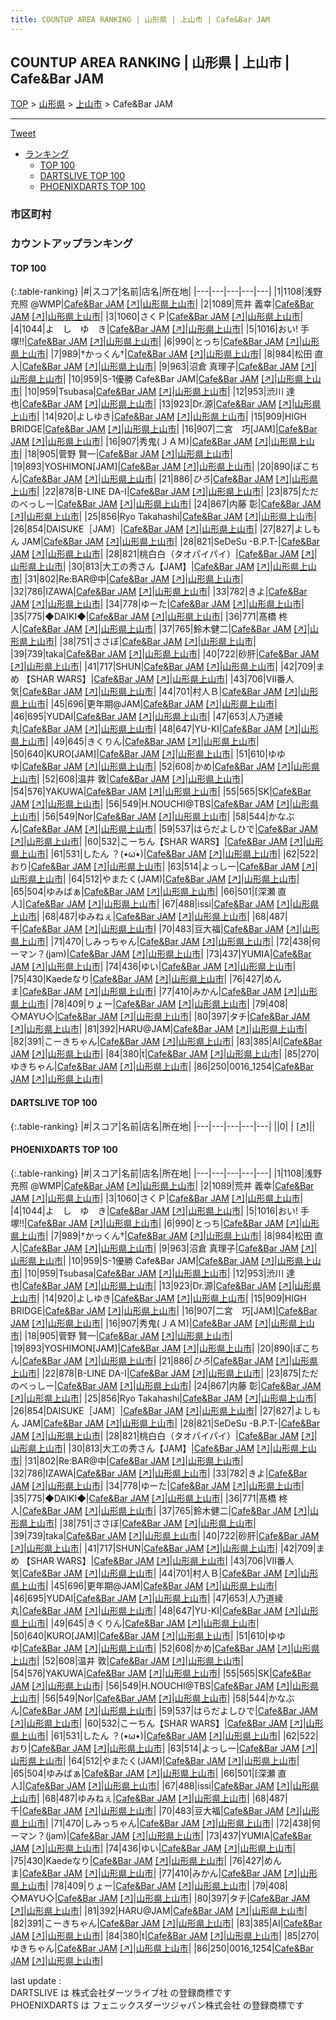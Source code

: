 ```yaml
---
title: COUNTUP AREA RANKING | 山形県 | 上山市 | Cafe&Bar JAM
---
```

## COUNTUP AREA RANKING | 山形県 | 上山市 | Cafe&Bar JAM

[TOP](/darts/rank/) > [山形県](/darts/rank/山形県/) > [上山市](/darts/rank/山形県/上山市/) > Cafe&Bar JAM

___

<a href="https://twitter.com/share?ref_src=twsrc%5Etfw" data-text="COUNTUP AREA RANKING | 山形県上山市Cafe&Bar JAM" class="twitter-share-button" data-hashtags="DARTSLIVE,PHOENIXDARTS,darts,ダーツ" data-show-count="false">Tweet</a>

* [ランキング](#カウントアップランキング)
    * [TOP 100](#top-100)
    * [DARTSLIVE TOP 100](#dartslive-top-100)
    * [PHOENIXDARTS TOP 100](#phoenixdarts-top-100)

### 市区町村

<ul>

</ul>

### カウントアップランキング

#### TOP 100



{:.table-ranking}
|#|スコア|名前|店名|所在地|
|---|---|---|---|---|
|1|1108|<span class="rank-name-pd">浅野 充照 @WMP</span>|<a href="/darts/rank/shops/47486.html">Cafe&Bar JAM</a> <a href="https://vs.phoenixdarts.com/jp/shop/shopDetailInfo/s_47486?s_seq=47486">[↗]</a>|<a href="/darts/rank/山形県/上山市">山形県上山市</a>|
|2|1089|<span class="rank-name-pd"><span class="pro-icon-pd"></span>荒井 義幸</span>|<a href="/darts/rank/shops/47486.html">Cafe&Bar JAM</a> <a href="https://vs.phoenixdarts.com/jp/shop/shopDetailInfo/s_47486?s_seq=47486">[↗]</a>|<a href="/darts/rank/山形県/上山市">山形県上山市</a>|
|3|1060|<span class="rank-name-pd">さくＰ</span>|<a href="/darts/rank/shops/47486.html">Cafe&Bar JAM</a> <a href="https://vs.phoenixdarts.com/jp/shop/shopDetailInfo/s_47486?s_seq=47486">[↗]</a>|<a href="/darts/rank/山形県/上山市">山形県上山市</a>|
|4|1044|<span class="rank-name-pd">よ　し　ゆ　き</span>|<a href="/darts/rank/shops/47486.html">Cafe&Bar JAM</a> <a href="https://vs.phoenixdarts.com/jp/shop/shopDetailInfo/s_47486?s_seq=47486">[↗]</a>|<a href="/darts/rank/山形県/上山市">山形県上山市</a>|
|5|1016|<span class="rank-name-pd">おい!   手塚!!</span>|<a href="/darts/rank/shops/47486.html">Cafe&Bar JAM</a> <a href="https://vs.phoenixdarts.com/jp/shop/shopDetailInfo/s_47486?s_seq=47486">[↗]</a>|<a href="/darts/rank/山形県/上山市">山形県上山市</a>|
|6|990|<span class="rank-name-pd">とっち</span>|<a href="/darts/rank/shops/47486.html">Cafe&Bar JAM</a> <a href="https://vs.phoenixdarts.com/jp/shop/shopDetailInfo/s_47486?s_seq=47486">[↗]</a>|<a href="/darts/rank/山形県/上山市">山形県上山市</a>|
|7|989|<span class="rank-name-pd">†かっくん†</span>|<a href="/darts/rank/shops/47486.html">Cafe&Bar JAM</a> <a href="https://vs.phoenixdarts.com/jp/shop/shopDetailInfo/s_47486?s_seq=47486">[↗]</a>|<a href="/darts/rank/山形県/上山市">山形県上山市</a>|
|8|984|<span class="rank-name-pd"><span class="pro-icon-pd"></span>松田 直人</span>|<a href="/darts/rank/shops/47486.html">Cafe&Bar JAM</a> <a href="https://vs.phoenixdarts.com/jp/shop/shopDetailInfo/s_47486?s_seq=47486">[↗]</a>|<a href="/darts/rank/山形県/上山市">山形県上山市</a>|
|9|963|<span class="rank-name-pd"><span class="pro-icon-pd"></span>沼倉 真理子</span>|<a href="/darts/rank/shops/47486.html">Cafe&Bar JAM</a> <a href="https://vs.phoenixdarts.com/jp/shop/shopDetailInfo/s_47486?s_seq=47486">[↗]</a>|<a href="/darts/rank/山形県/上山市">山形県上山市</a>|
|10|959|<span class="rank-name-pd">S-1優勝 Cafe&amp;Bar JAM</span>|<a href="/darts/rank/shops/47486.html">Cafe&Bar JAM</a> <a href="https://vs.phoenixdarts.com/jp/shop/shopDetailInfo/s_47486?s_seq=47486">[↗]</a>|<a href="/darts/rank/山形県/上山市">山形県上山市</a>|
|10|959|<span class="rank-name-pd">Tsubasa</span>|<a href="/darts/rank/shops/47486.html">Cafe&Bar JAM</a> <a href="https://vs.phoenixdarts.com/jp/shop/shopDetailInfo/s_47486?s_seq=47486">[↗]</a>|<a href="/darts/rank/山形県/上山市">山形県上山市</a>|
|12|953|<span class="rank-name-pd"><span class="pro-icon-pd"></span>渋川 達也</span>|<a href="/darts/rank/shops/47486.html">Cafe&Bar JAM</a> <a href="https://vs.phoenixdarts.com/jp/shop/shopDetailInfo/s_47486?s_seq=47486">[↗]</a>|<a href="/darts/rank/山形県/上山市">山形県上山市</a>|
|13|923|<span class="rank-name-pd">Dr.源</span>|<a href="/darts/rank/shops/47486.html">Cafe&Bar JAM</a> <a href="https://vs.phoenixdarts.com/jp/shop/shopDetailInfo/s_47486?s_seq=47486">[↗]</a>|<a href="/darts/rank/山形県/上山市">山形県上山市</a>|
|14|920|<span class="rank-name-pd">よしゆき</span>|<a href="/darts/rank/shops/47486.html">Cafe&Bar JAM</a> <a href="https://vs.phoenixdarts.com/jp/shop/shopDetailInfo/s_47486?s_seq=47486">[↗]</a>|<a href="/darts/rank/山形県/上山市">山形県上山市</a>|
|15|909|<span class="rank-name-pd">HIGH BRIDGE</span>|<a href="/darts/rank/shops/47486.html">Cafe&Bar JAM</a> <a href="https://vs.phoenixdarts.com/jp/shop/shopDetailInfo/s_47486?s_seq=47486">[↗]</a>|<a href="/darts/rank/山形県/上山市">山形県上山市</a>|
|16|907|<span class="rank-name-pd">二宮　巧[JAM]</span>|<a href="/darts/rank/shops/47486.html">Cafe&Bar JAM</a> <a href="https://vs.phoenixdarts.com/jp/shop/shopDetailInfo/s_47486?s_seq=47486">[↗]</a>|<a href="/darts/rank/山形県/上山市">山形県上山市</a>|
|16|907|<span class="rank-name-pd">秀鬼(ＪＡＭ)</span>|<a href="/darts/rank/shops/47486.html">Cafe&Bar JAM</a> <a href="https://vs.phoenixdarts.com/jp/shop/shopDetailInfo/s_47486?s_seq=47486">[↗]</a>|<a href="/darts/rank/山形県/上山市">山形県上山市</a>|
|18|905|<span class="rank-name-pd"><span class="pro-icon-pd"></span>菅野 賢一</span>|<a href="/darts/rank/shops/47486.html">Cafe&Bar JAM</a> <a href="https://vs.phoenixdarts.com/jp/shop/shopDetailInfo/s_47486?s_seq=47486">[↗]</a>|<a href="/darts/rank/山形県/上山市">山形県上山市</a>|
|19|893|<span class="rank-name-pd">YOSHIMON[JAM]</span>|<a href="/darts/rank/shops/47486.html">Cafe&Bar JAM</a> <a href="https://vs.phoenixdarts.com/jp/shop/shopDetailInfo/s_47486?s_seq=47486">[↗]</a>|<a href="/darts/rank/山形県/上山市">山形県上山市</a>|
|20|890|<span class="rank-name-pd">ぽこちん</span>|<a href="/darts/rank/shops/47486.html">Cafe&Bar JAM</a> <a href="https://vs.phoenixdarts.com/jp/shop/shopDetailInfo/s_47486?s_seq=47486">[↗]</a>|<a href="/darts/rank/山形県/上山市">山形県上山市</a>|
|21|886|<span class="rank-name-pd">$ひろ$</span>|<a href="/darts/rank/shops/47486.html">Cafe&Bar JAM</a> <a href="https://vs.phoenixdarts.com/jp/shop/shopDetailInfo/s_47486?s_seq=47486">[↗]</a>|<a href="/darts/rank/山形県/上山市">山形県上山市</a>|
|22|878|<span class="rank-name-pd">B-LINE  DA-I</span>|<a href="/darts/rank/shops/47486.html">Cafe&Bar JAM</a> <a href="https://vs.phoenixdarts.com/jp/shop/shopDetailInfo/s_47486?s_seq=47486">[↗]</a>|<a href="/darts/rank/山形県/上山市">山形県上山市</a>|
|23|875|<span class="rank-name-pd">ただのべっしー</span>|<a href="/darts/rank/shops/47486.html">Cafe&Bar JAM</a> <a href="https://vs.phoenixdarts.com/jp/shop/shopDetailInfo/s_47486?s_seq=47486">[↗]</a>|<a href="/darts/rank/山形県/上山市">山形県上山市</a>|
|24|867|<span class="rank-name-pd"><span class="pro-icon-pd"></span>内藤 彰</span>|<a href="/darts/rank/shops/47486.html">Cafe&Bar JAM</a> <a href="https://vs.phoenixdarts.com/jp/shop/shopDetailInfo/s_47486?s_seq=47486">[↗]</a>|<a href="/darts/rank/山形県/上山市">山形県上山市</a>|
|25|856|<span class="rank-name-pd">Ryo Takahashi</span>|<a href="/darts/rank/shops/47486.html">Cafe&Bar JAM</a> <a href="https://vs.phoenixdarts.com/jp/shop/shopDetailInfo/s_47486?s_seq=47486">[↗]</a>|<a href="/darts/rank/山形県/上山市">山形県上山市</a>|
|26|854|<span class="rank-name-pd">DAISUKE［JAM］</span>|<a href="/darts/rank/shops/47486.html">Cafe&Bar JAM</a> <a href="https://vs.phoenixdarts.com/jp/shop/shopDetailInfo/s_47486?s_seq=47486">[↗]</a>|<a href="/darts/rank/山形県/上山市">山形県上山市</a>|
|27|827|<span class="rank-name-pd">よしもん JAM</span>|<a href="/darts/rank/shops/47486.html">Cafe&Bar JAM</a> <a href="https://vs.phoenixdarts.com/jp/shop/shopDetailInfo/s_47486?s_seq=47486">[↗]</a>|<a href="/darts/rank/山形県/上山市">山形県上山市</a>|
|28|821|<span class="rank-name-pd">SeDeSu  -B.P.T-</span>|<a href="/darts/rank/shops/47486.html">Cafe&Bar JAM</a> <a href="https://vs.phoenixdarts.com/jp/shop/shopDetailInfo/s_47486?s_seq=47486">[↗]</a>|<a href="/darts/rank/山形県/上山市">山形県上山市</a>|
|28|821|<span class="rank-name-pd">桃白白（タオパイパイ）</span>|<a href="/darts/rank/shops/47486.html">Cafe&Bar JAM</a> <a href="https://vs.phoenixdarts.com/jp/shop/shopDetailInfo/s_47486?s_seq=47486">[↗]</a>|<a href="/darts/rank/山形県/上山市">山形県上山市</a>|
|30|813|<span class="rank-name-pd">大工の秀さん【JAM】</span>|<a href="/darts/rank/shops/47486.html">Cafe&Bar JAM</a> <a href="https://vs.phoenixdarts.com/jp/shop/shopDetailInfo/s_47486?s_seq=47486">[↗]</a>|<a href="/darts/rank/山形県/上山市">山形県上山市</a>|
|31|802|<span class="rank-name-pd">Re:BAR@中</span>|<a href="/darts/rank/shops/47486.html">Cafe&Bar JAM</a> <a href="https://vs.phoenixdarts.com/jp/shop/shopDetailInfo/s_47486?s_seq=47486">[↗]</a>|<a href="/darts/rank/山形県/上山市">山形県上山市</a>|
|32|786|<span class="rank-name-pd">IZAWA</span>|<a href="/darts/rank/shops/47486.html">Cafe&Bar JAM</a> <a href="https://vs.phoenixdarts.com/jp/shop/shopDetailInfo/s_47486?s_seq=47486">[↗]</a>|<a href="/darts/rank/山形県/上山市">山形県上山市</a>|
|33|782|<span class="rank-name-pd">きよ</span>|<a href="/darts/rank/shops/47486.html">Cafe&Bar JAM</a> <a href="https://vs.phoenixdarts.com/jp/shop/shopDetailInfo/s_47486?s_seq=47486">[↗]</a>|<a href="/darts/rank/山形県/上山市">山形県上山市</a>|
|34|778|<span class="rank-name-pd">ゆーた</span>|<a href="/darts/rank/shops/47486.html">Cafe&Bar JAM</a> <a href="https://vs.phoenixdarts.com/jp/shop/shopDetailInfo/s_47486?s_seq=47486">[↗]</a>|<a href="/darts/rank/山形県/上山市">山形県上山市</a>|
|35|775|<span class="rank-name-pd">◆DAIKI◆</span>|<a href="/darts/rank/shops/47486.html">Cafe&Bar JAM</a> <a href="https://vs.phoenixdarts.com/jp/shop/shopDetailInfo/s_47486?s_seq=47486">[↗]</a>|<a href="/darts/rank/山形県/上山市">山形県上山市</a>|
|36|771|<span class="rank-name-pd"><span class="pro-icon-pd"></span>髙橋 柊人</span>|<a href="/darts/rank/shops/47486.html">Cafe&Bar JAM</a> <a href="https://vs.phoenixdarts.com/jp/shop/shopDetailInfo/s_47486?s_seq=47486">[↗]</a>|<a href="/darts/rank/山形県/上山市">山形県上山市</a>|
|37|765|<span class="rank-name-pd">鈴木健二</span>|<a href="/darts/rank/shops/47486.html">Cafe&Bar JAM</a> <a href="https://vs.phoenixdarts.com/jp/shop/shopDetailInfo/s_47486?s_seq=47486">[↗]</a>|<a href="/darts/rank/山形県/上山市">山形県上山市</a>|
|38|751|<span class="rank-name-pd">ささぼ</span>|<a href="/darts/rank/shops/47486.html">Cafe&Bar JAM</a> <a href="https://vs.phoenixdarts.com/jp/shop/shopDetailInfo/s_47486?s_seq=47486">[↗]</a>|<a href="/darts/rank/山形県/上山市">山形県上山市</a>|
|39|739|<span class="rank-name-pd">taka</span>|<a href="/darts/rank/shops/47486.html">Cafe&Bar JAM</a> <a href="https://vs.phoenixdarts.com/jp/shop/shopDetailInfo/s_47486?s_seq=47486">[↗]</a>|<a href="/darts/rank/山形県/上山市">山形県上山市</a>|
|40|722|<span class="rank-name-pd">砂肝</span>|<a href="/darts/rank/shops/47486.html">Cafe&Bar JAM</a> <a href="https://vs.phoenixdarts.com/jp/shop/shopDetailInfo/s_47486?s_seq=47486">[↗]</a>|<a href="/darts/rank/山形県/上山市">山形県上山市</a>|
|41|717|<span class="rank-name-pd">SHUN</span>|<a href="/darts/rank/shops/47486.html">Cafe&Bar JAM</a> <a href="https://vs.phoenixdarts.com/jp/shop/shopDetailInfo/s_47486?s_seq=47486">[↗]</a>|<a href="/darts/rank/山形県/上山市">山形県上山市</a>|
|42|709|<span class="rank-name-pd">まめ 【SHAR WARS】</span>|<a href="/darts/rank/shops/47486.html">Cafe&Bar JAM</a> <a href="https://vs.phoenixdarts.com/jp/shop/shopDetailInfo/s_47486?s_seq=47486">[↗]</a>|<a href="/darts/rank/山形県/上山市">山形県上山市</a>|
|43|706|<span class="rank-name-pd">Ⅶ番人気</span>|<a href="/darts/rank/shops/47486.html">Cafe&Bar JAM</a> <a href="https://vs.phoenixdarts.com/jp/shop/shopDetailInfo/s_47486?s_seq=47486">[↗]</a>|<a href="/darts/rank/山形県/上山市">山形県上山市</a>|
|44|701|<span class="rank-name-pd">村人Ｂ</span>|<a href="/darts/rank/shops/47486.html">Cafe&Bar JAM</a> <a href="https://vs.phoenixdarts.com/jp/shop/shopDetailInfo/s_47486?s_seq=47486">[↗]</a>|<a href="/darts/rank/山形県/上山市">山形県上山市</a>|
|45|696|<span class="rank-name-pd">更年期@JAM</span>|<a href="/darts/rank/shops/47486.html">Cafe&Bar JAM</a> <a href="https://vs.phoenixdarts.com/jp/shop/shopDetailInfo/s_47486?s_seq=47486">[↗]</a>|<a href="/darts/rank/山形県/上山市">山形県上山市</a>|
|46|695|<span class="rank-name-pd">YUDAI</span>|<a href="/darts/rank/shops/47486.html">Cafe&Bar JAM</a> <a href="https://vs.phoenixdarts.com/jp/shop/shopDetailInfo/s_47486?s_seq=47486">[↗]</a>|<a href="/darts/rank/山形県/上山市">山形県上山市</a>|
|47|653|<span class="rank-name-pd">人乃道綾丸</span>|<a href="/darts/rank/shops/47486.html">Cafe&Bar JAM</a> <a href="https://vs.phoenixdarts.com/jp/shop/shopDetailInfo/s_47486?s_seq=47486">[↗]</a>|<a href="/darts/rank/山形県/上山市">山形県上山市</a>|
|48|647|<span class="rank-name-pd">YU-KI</span>|<a href="/darts/rank/shops/47486.html">Cafe&Bar JAM</a> <a href="https://vs.phoenixdarts.com/jp/shop/shopDetailInfo/s_47486?s_seq=47486">[↗]</a>|<a href="/darts/rank/山形県/上山市">山形県上山市</a>|
|49|645|<span class="rank-name-pd">きくりん</span>|<a href="/darts/rank/shops/47486.html">Cafe&Bar JAM</a> <a href="https://vs.phoenixdarts.com/jp/shop/shopDetailInfo/s_47486?s_seq=47486">[↗]</a>|<a href="/darts/rank/山形県/上山市">山形県上山市</a>|
|50|640|<span class="rank-name-pd">KURO[JAM]</span>|<a href="/darts/rank/shops/47486.html">Cafe&Bar JAM</a> <a href="https://vs.phoenixdarts.com/jp/shop/shopDetailInfo/s_47486?s_seq=47486">[↗]</a>|<a href="/darts/rank/山形県/上山市">山形県上山市</a>|
|51|610|<span class="rank-name-pd">ゆゆゆ</span>|<a href="/darts/rank/shops/47486.html">Cafe&Bar JAM</a> <a href="https://vs.phoenixdarts.com/jp/shop/shopDetailInfo/s_47486?s_seq=47486">[↗]</a>|<a href="/darts/rank/山形県/上山市">山形県上山市</a>|
|52|608|<span class="rank-name-pd">かめ</span>|<a href="/darts/rank/shops/47486.html">Cafe&Bar JAM</a> <a href="https://vs.phoenixdarts.com/jp/shop/shopDetailInfo/s_47486?s_seq=47486">[↗]</a>|<a href="/darts/rank/山形県/上山市">山形県上山市</a>|
|52|608|<span class="rank-name-pd"><span class="pro-icon-pd"></span>温井 敦</span>|<a href="/darts/rank/shops/47486.html">Cafe&Bar JAM</a> <a href="https://vs.phoenixdarts.com/jp/shop/shopDetailInfo/s_47486?s_seq=47486">[↗]</a>|<a href="/darts/rank/山形県/上山市">山形県上山市</a>|
|54|576|<span class="rank-name-pd">YAKUWA</span>|<a href="/darts/rank/shops/47486.html">Cafe&Bar JAM</a> <a href="https://vs.phoenixdarts.com/jp/shop/shopDetailInfo/s_47486?s_seq=47486">[↗]</a>|<a href="/darts/rank/山形県/上山市">山形県上山市</a>|
|55|565|<span class="rank-name-pd">SK</span>|<a href="/darts/rank/shops/47486.html">Cafe&Bar JAM</a> <a href="https://vs.phoenixdarts.com/jp/shop/shopDetailInfo/s_47486?s_seq=47486">[↗]</a>|<a href="/darts/rank/山形県/上山市">山形県上山市</a>|
|56|549|<span class="rank-name-pd">H.NOUCHI@TBS</span>|<a href="/darts/rank/shops/47486.html">Cafe&Bar JAM</a> <a href="https://vs.phoenixdarts.com/jp/shop/shopDetailInfo/s_47486?s_seq=47486">[↗]</a>|<a href="/darts/rank/山形県/上山市">山形県上山市</a>|
|56|549|<span class="rank-name-pd">Nor</span>|<a href="/darts/rank/shops/47486.html">Cafe&Bar JAM</a> <a href="https://vs.phoenixdarts.com/jp/shop/shopDetailInfo/s_47486?s_seq=47486">[↗]</a>|<a href="/darts/rank/山形県/上山市">山形県上山市</a>|
|58|544|<span class="rank-name-pd">かなぶん</span>|<a href="/darts/rank/shops/47486.html">Cafe&Bar JAM</a> <a href="https://vs.phoenixdarts.com/jp/shop/shopDetailInfo/s_47486?s_seq=47486">[↗]</a>|<a href="/darts/rank/山形県/上山市">山形県上山市</a>|
|59|537|<span class="rank-name-pd">はらだよしひで</span>|<a href="/darts/rank/shops/47486.html">Cafe&Bar JAM</a> <a href="https://vs.phoenixdarts.com/jp/shop/shopDetailInfo/s_47486?s_seq=47486">[↗]</a>|<a href="/darts/rank/山形県/上山市">山形県上山市</a>|
|60|532|<span class="rank-name-pd">こーちん【SHAR WARS】</span>|<a href="/darts/rank/shops/47486.html">Cafe&Bar JAM</a> <a href="https://vs.phoenixdarts.com/jp/shop/shopDetailInfo/s_47486?s_seq=47486">[↗]</a>|<a href="/darts/rank/山形県/上山市">山形県上山市</a>|
|61|531|<span class="rank-name-pd">したん ？(•ω•)</span>|<a href="/darts/rank/shops/47486.html">Cafe&Bar JAM</a> <a href="https://vs.phoenixdarts.com/jp/shop/shopDetailInfo/s_47486?s_seq=47486">[↗]</a>|<a href="/darts/rank/山形県/上山市">山形県上山市</a>|
|62|522|<span class="rank-name-pd">おり</span>|<a href="/darts/rank/shops/47486.html">Cafe&Bar JAM</a> <a href="https://vs.phoenixdarts.com/jp/shop/shopDetailInfo/s_47486?s_seq=47486">[↗]</a>|<a href="/darts/rank/山形県/上山市">山形県上山市</a>|
|63|514|<span class="rank-name-pd">よっしー</span>|<a href="/darts/rank/shops/47486.html">Cafe&Bar JAM</a> <a href="https://vs.phoenixdarts.com/jp/shop/shopDetailInfo/s_47486?s_seq=47486">[↗]</a>|<a href="/darts/rank/山形県/上山市">山形県上山市</a>|
|64|512|<span class="rank-name-pd">やまたく(JAM)</span>|<a href="/darts/rank/shops/47486.html">Cafe&Bar JAM</a> <a href="https://vs.phoenixdarts.com/jp/shop/shopDetailInfo/s_47486?s_seq=47486">[↗]</a>|<a href="/darts/rank/山形県/上山市">山形県上山市</a>|
|65|504|<span class="rank-name-pd">ゆみばぁ</span>|<a href="/darts/rank/shops/47486.html">Cafe&Bar JAM</a> <a href="https://vs.phoenixdarts.com/jp/shop/shopDetailInfo/s_47486?s_seq=47486">[↗]</a>|<a href="/darts/rank/山形県/上山市">山形県上山市</a>|
|66|501|<span class="rank-name-pd">[深瀬  直人]</span>|<a href="/darts/rank/shops/47486.html">Cafe&Bar JAM</a> <a href="https://vs.phoenixdarts.com/jp/shop/shopDetailInfo/s_47486?s_seq=47486">[↗]</a>|<a href="/darts/rank/山形県/上山市">山形県上山市</a>|
|67|488|<span class="rank-name-pd">issi</span>|<a href="/darts/rank/shops/47486.html">Cafe&Bar JAM</a> <a href="https://vs.phoenixdarts.com/jp/shop/shopDetailInfo/s_47486?s_seq=47486">[↗]</a>|<a href="/darts/rank/山形県/上山市">山形県上山市</a>|
|68|487|<span class="rank-name-pd">ゆみねぇ</span>|<a href="/darts/rank/shops/47486.html">Cafe&Bar JAM</a> <a href="https://vs.phoenixdarts.com/jp/shop/shopDetailInfo/s_47486?s_seq=47486">[↗]</a>|<a href="/darts/rank/山形県/上山市">山形県上山市</a>|
|68|487|<span class="rank-name-pd">千</span>|<a href="/darts/rank/shops/47486.html">Cafe&Bar JAM</a> <a href="https://vs.phoenixdarts.com/jp/shop/shopDetailInfo/s_47486?s_seq=47486">[↗]</a>|<a href="/darts/rank/山形県/上山市">山形県上山市</a>|
|70|483|<span class="rank-name-pd">豆大福</span>|<a href="/darts/rank/shops/47486.html">Cafe&Bar JAM</a> <a href="https://vs.phoenixdarts.com/jp/shop/shopDetailInfo/s_47486?s_seq=47486">[↗]</a>|<a href="/darts/rank/山形県/上山市">山形県上山市</a>|
|71|470|<span class="rank-name-pd">しみっちゃん</span>|<a href="/darts/rank/shops/47486.html">Cafe&Bar JAM</a> <a href="https://vs.phoenixdarts.com/jp/shop/shopDetailInfo/s_47486?s_seq=47486">[↗]</a>|<a href="/darts/rank/山形県/上山市">山形県上山市</a>|
|72|438|<span class="rank-name-pd">何ーマン？(jam)</span>|<a href="/darts/rank/shops/47486.html">Cafe&Bar JAM</a> <a href="https://vs.phoenixdarts.com/jp/shop/shopDetailInfo/s_47486?s_seq=47486">[↗]</a>|<a href="/darts/rank/山形県/上山市">山形県上山市</a>|
|73|437|<span class="rank-name-pd">YUMIA</span>|<a href="/darts/rank/shops/47486.html">Cafe&Bar JAM</a> <a href="https://vs.phoenixdarts.com/jp/shop/shopDetailInfo/s_47486?s_seq=47486">[↗]</a>|<a href="/darts/rank/山形県/上山市">山形県上山市</a>|
|74|436|<span class="rank-name-pd">ゆい</span>|<a href="/darts/rank/shops/47486.html">Cafe&Bar JAM</a> <a href="https://vs.phoenixdarts.com/jp/shop/shopDetailInfo/s_47486?s_seq=47486">[↗]</a>|<a href="/darts/rank/山形県/上山市">山形県上山市</a>|
|75|430|<span class="rank-name-pd">Kaedeなり</span>|<a href="/darts/rank/shops/47486.html">Cafe&Bar JAM</a> <a href="https://vs.phoenixdarts.com/jp/shop/shopDetailInfo/s_47486?s_seq=47486">[↗]</a>|<a href="/darts/rank/山形県/上山市">山形県上山市</a>|
|76|427|<span class="rank-name-pd">めんま</span>|<a href="/darts/rank/shops/47486.html">Cafe&Bar JAM</a> <a href="https://vs.phoenixdarts.com/jp/shop/shopDetailInfo/s_47486?s_seq=47486">[↗]</a>|<a href="/darts/rank/山形県/上山市">山形県上山市</a>|
|77|410|<span class="rank-name-pd">みかん</span>|<a href="/darts/rank/shops/47486.html">Cafe&Bar JAM</a> <a href="https://vs.phoenixdarts.com/jp/shop/shopDetailInfo/s_47486?s_seq=47486">[↗]</a>|<a href="/darts/rank/山形県/上山市">山形県上山市</a>|
|78|409|<span class="rank-name-pd">りょー</span>|<a href="/darts/rank/shops/47486.html">Cafe&Bar JAM</a> <a href="https://vs.phoenixdarts.com/jp/shop/shopDetailInfo/s_47486?s_seq=47486">[↗]</a>|<a href="/darts/rank/山形県/上山市">山形県上山市</a>|
|79|408|<span class="rank-name-pd">◇MAYU◇</span>|<a href="/darts/rank/shops/47486.html">Cafe&Bar JAM</a> <a href="https://vs.phoenixdarts.com/jp/shop/shopDetailInfo/s_47486?s_seq=47486">[↗]</a>|<a href="/darts/rank/山形県/上山市">山形県上山市</a>|
|80|397|<span class="rank-name-pd">タチ</span>|<a href="/darts/rank/shops/47486.html">Cafe&Bar JAM</a> <a href="https://vs.phoenixdarts.com/jp/shop/shopDetailInfo/s_47486?s_seq=47486">[↗]</a>|<a href="/darts/rank/山形県/上山市">山形県上山市</a>|
|81|392|<span class="rank-name-pd">HARU@JAM</span>|<a href="/darts/rank/shops/47486.html">Cafe&Bar JAM</a> <a href="https://vs.phoenixdarts.com/jp/shop/shopDetailInfo/s_47486?s_seq=47486">[↗]</a>|<a href="/darts/rank/山形県/上山市">山形県上山市</a>|
|82|391|<span class="rank-name-pd">こーきちゃん</span>|<a href="/darts/rank/shops/47486.html">Cafe&Bar JAM</a> <a href="https://vs.phoenixdarts.com/jp/shop/shopDetailInfo/s_47486?s_seq=47486">[↗]</a>|<a href="/darts/rank/山形県/上山市">山形県上山市</a>|
|83|385|<span class="rank-name-pd">AI</span>|<a href="/darts/rank/shops/47486.html">Cafe&Bar JAM</a> <a href="https://vs.phoenixdarts.com/jp/shop/shopDetailInfo/s_47486?s_seq=47486">[↗]</a>|<a href="/darts/rank/山形県/上山市">山形県上山市</a>|
|84|380|<span class="rank-name-pd">t</span>|<a href="/darts/rank/shops/47486.html">Cafe&Bar JAM</a> <a href="https://vs.phoenixdarts.com/jp/shop/shopDetailInfo/s_47486?s_seq=47486">[↗]</a>|<a href="/darts/rank/山形県/上山市">山形県上山市</a>|
|85|270|<span class="rank-name-pd">ゆきちゃん</span>|<a href="/darts/rank/shops/47486.html">Cafe&Bar JAM</a> <a href="https://vs.phoenixdarts.com/jp/shop/shopDetailInfo/s_47486?s_seq=47486">[↗]</a>|<a href="/darts/rank/山形県/上山市">山形県上山市</a>|
|86|250|<span class="rank-name-pd">0016_1254</span>|<a href="/darts/rank/shops/47486.html">Cafe&Bar JAM</a> <a href="https://vs.phoenixdarts.com/jp/shop/shopDetailInfo/s_47486?s_seq=47486">[↗]</a>|<a href="/darts/rank/山形県/上山市">山形県上山市</a>|


#### DARTSLIVE TOP 100



{:.table-ranking}
|#|スコア|名前|店名|所在地|
|---|---|---|---|---|
||0|<span class="rank-name-dl"> </span>|<a href="/darts/rank/shops/.html"></a> <a href="">[↗]</a>|<a href="/darts/rank//"></a>|


#### PHOENIXDARTS TOP 100



{:.table-ranking}
|#|スコア|名前|店名|所在地|
|---|---|---|---|---|
|1|1108|<span class="rank-name-pd">浅野 充照 @WMP</span>|<a href="/darts/rank/shops/47486.html">Cafe&Bar JAM</a> <a href="https://vs.phoenixdarts.com/jp/shop/shopDetailInfo/s_47486?s_seq=47486">[↗]</a>|<a href="/darts/rank/山形県/上山市">山形県上山市</a>|
|2|1089|<span class="rank-name-pd"><span class="pro-icon-pd"></span>荒井 義幸</span>|<a href="/darts/rank/shops/47486.html">Cafe&Bar JAM</a> <a href="https://vs.phoenixdarts.com/jp/shop/shopDetailInfo/s_47486?s_seq=47486">[↗]</a>|<a href="/darts/rank/山形県/上山市">山形県上山市</a>|
|3|1060|<span class="rank-name-pd">さくＰ</span>|<a href="/darts/rank/shops/47486.html">Cafe&Bar JAM</a> <a href="https://vs.phoenixdarts.com/jp/shop/shopDetailInfo/s_47486?s_seq=47486">[↗]</a>|<a href="/darts/rank/山形県/上山市">山形県上山市</a>|
|4|1044|<span class="rank-name-pd">よ　し　ゆ　き</span>|<a href="/darts/rank/shops/47486.html">Cafe&Bar JAM</a> <a href="https://vs.phoenixdarts.com/jp/shop/shopDetailInfo/s_47486?s_seq=47486">[↗]</a>|<a href="/darts/rank/山形県/上山市">山形県上山市</a>|
|5|1016|<span class="rank-name-pd">おい!   手塚!!</span>|<a href="/darts/rank/shops/47486.html">Cafe&Bar JAM</a> <a href="https://vs.phoenixdarts.com/jp/shop/shopDetailInfo/s_47486?s_seq=47486">[↗]</a>|<a href="/darts/rank/山形県/上山市">山形県上山市</a>|
|6|990|<span class="rank-name-pd">とっち</span>|<a href="/darts/rank/shops/47486.html">Cafe&Bar JAM</a> <a href="https://vs.phoenixdarts.com/jp/shop/shopDetailInfo/s_47486?s_seq=47486">[↗]</a>|<a href="/darts/rank/山形県/上山市">山形県上山市</a>|
|7|989|<span class="rank-name-pd">†かっくん†</span>|<a href="/darts/rank/shops/47486.html">Cafe&Bar JAM</a> <a href="https://vs.phoenixdarts.com/jp/shop/shopDetailInfo/s_47486?s_seq=47486">[↗]</a>|<a href="/darts/rank/山形県/上山市">山形県上山市</a>|
|8|984|<span class="rank-name-pd"><span class="pro-icon-pd"></span>松田 直人</span>|<a href="/darts/rank/shops/47486.html">Cafe&Bar JAM</a> <a href="https://vs.phoenixdarts.com/jp/shop/shopDetailInfo/s_47486?s_seq=47486">[↗]</a>|<a href="/darts/rank/山形県/上山市">山形県上山市</a>|
|9|963|<span class="rank-name-pd"><span class="pro-icon-pd"></span>沼倉 真理子</span>|<a href="/darts/rank/shops/47486.html">Cafe&Bar JAM</a> <a href="https://vs.phoenixdarts.com/jp/shop/shopDetailInfo/s_47486?s_seq=47486">[↗]</a>|<a href="/darts/rank/山形県/上山市">山形県上山市</a>|
|10|959|<span class="rank-name-pd">S-1優勝 Cafe&amp;Bar JAM</span>|<a href="/darts/rank/shops/47486.html">Cafe&Bar JAM</a> <a href="https://vs.phoenixdarts.com/jp/shop/shopDetailInfo/s_47486?s_seq=47486">[↗]</a>|<a href="/darts/rank/山形県/上山市">山形県上山市</a>|
|10|959|<span class="rank-name-pd">Tsubasa</span>|<a href="/darts/rank/shops/47486.html">Cafe&Bar JAM</a> <a href="https://vs.phoenixdarts.com/jp/shop/shopDetailInfo/s_47486?s_seq=47486">[↗]</a>|<a href="/darts/rank/山形県/上山市">山形県上山市</a>|
|12|953|<span class="rank-name-pd"><span class="pro-icon-pd"></span>渋川 達也</span>|<a href="/darts/rank/shops/47486.html">Cafe&Bar JAM</a> <a href="https://vs.phoenixdarts.com/jp/shop/shopDetailInfo/s_47486?s_seq=47486">[↗]</a>|<a href="/darts/rank/山形県/上山市">山形県上山市</a>|
|13|923|<span class="rank-name-pd">Dr.源</span>|<a href="/darts/rank/shops/47486.html">Cafe&Bar JAM</a> <a href="https://vs.phoenixdarts.com/jp/shop/shopDetailInfo/s_47486?s_seq=47486">[↗]</a>|<a href="/darts/rank/山形県/上山市">山形県上山市</a>|
|14|920|<span class="rank-name-pd">よしゆき</span>|<a href="/darts/rank/shops/47486.html">Cafe&Bar JAM</a> <a href="https://vs.phoenixdarts.com/jp/shop/shopDetailInfo/s_47486?s_seq=47486">[↗]</a>|<a href="/darts/rank/山形県/上山市">山形県上山市</a>|
|15|909|<span class="rank-name-pd">HIGH BRIDGE</span>|<a href="/darts/rank/shops/47486.html">Cafe&Bar JAM</a> <a href="https://vs.phoenixdarts.com/jp/shop/shopDetailInfo/s_47486?s_seq=47486">[↗]</a>|<a href="/darts/rank/山形県/上山市">山形県上山市</a>|
|16|907|<span class="rank-name-pd">二宮　巧[JAM]</span>|<a href="/darts/rank/shops/47486.html">Cafe&Bar JAM</a> <a href="https://vs.phoenixdarts.com/jp/shop/shopDetailInfo/s_47486?s_seq=47486">[↗]</a>|<a href="/darts/rank/山形県/上山市">山形県上山市</a>|
|16|907|<span class="rank-name-pd">秀鬼(ＪＡＭ)</span>|<a href="/darts/rank/shops/47486.html">Cafe&Bar JAM</a> <a href="https://vs.phoenixdarts.com/jp/shop/shopDetailInfo/s_47486?s_seq=47486">[↗]</a>|<a href="/darts/rank/山形県/上山市">山形県上山市</a>|
|18|905|<span class="rank-name-pd"><span class="pro-icon-pd"></span>菅野 賢一</span>|<a href="/darts/rank/shops/47486.html">Cafe&Bar JAM</a> <a href="https://vs.phoenixdarts.com/jp/shop/shopDetailInfo/s_47486?s_seq=47486">[↗]</a>|<a href="/darts/rank/山形県/上山市">山形県上山市</a>|
|19|893|<span class="rank-name-pd">YOSHIMON[JAM]</span>|<a href="/darts/rank/shops/47486.html">Cafe&Bar JAM</a> <a href="https://vs.phoenixdarts.com/jp/shop/shopDetailInfo/s_47486?s_seq=47486">[↗]</a>|<a href="/darts/rank/山形県/上山市">山形県上山市</a>|
|20|890|<span class="rank-name-pd">ぽこちん</span>|<a href="/darts/rank/shops/47486.html">Cafe&Bar JAM</a> <a href="https://vs.phoenixdarts.com/jp/shop/shopDetailInfo/s_47486?s_seq=47486">[↗]</a>|<a href="/darts/rank/山形県/上山市">山形県上山市</a>|
|21|886|<span class="rank-name-pd">$ひろ$</span>|<a href="/darts/rank/shops/47486.html">Cafe&Bar JAM</a> <a href="https://vs.phoenixdarts.com/jp/shop/shopDetailInfo/s_47486?s_seq=47486">[↗]</a>|<a href="/darts/rank/山形県/上山市">山形県上山市</a>|
|22|878|<span class="rank-name-pd">B-LINE  DA-I</span>|<a href="/darts/rank/shops/47486.html">Cafe&Bar JAM</a> <a href="https://vs.phoenixdarts.com/jp/shop/shopDetailInfo/s_47486?s_seq=47486">[↗]</a>|<a href="/darts/rank/山形県/上山市">山形県上山市</a>|
|23|875|<span class="rank-name-pd">ただのべっしー</span>|<a href="/darts/rank/shops/47486.html">Cafe&Bar JAM</a> <a href="https://vs.phoenixdarts.com/jp/shop/shopDetailInfo/s_47486?s_seq=47486">[↗]</a>|<a href="/darts/rank/山形県/上山市">山形県上山市</a>|
|24|867|<span class="rank-name-pd"><span class="pro-icon-pd"></span>内藤 彰</span>|<a href="/darts/rank/shops/47486.html">Cafe&Bar JAM</a> <a href="https://vs.phoenixdarts.com/jp/shop/shopDetailInfo/s_47486?s_seq=47486">[↗]</a>|<a href="/darts/rank/山形県/上山市">山形県上山市</a>|
|25|856|<span class="rank-name-pd">Ryo Takahashi</span>|<a href="/darts/rank/shops/47486.html">Cafe&Bar JAM</a> <a href="https://vs.phoenixdarts.com/jp/shop/shopDetailInfo/s_47486?s_seq=47486">[↗]</a>|<a href="/darts/rank/山形県/上山市">山形県上山市</a>|
|26|854|<span class="rank-name-pd">DAISUKE［JAM］</span>|<a href="/darts/rank/shops/47486.html">Cafe&Bar JAM</a> <a href="https://vs.phoenixdarts.com/jp/shop/shopDetailInfo/s_47486?s_seq=47486">[↗]</a>|<a href="/darts/rank/山形県/上山市">山形県上山市</a>|
|27|827|<span class="rank-name-pd">よしもん JAM</span>|<a href="/darts/rank/shops/47486.html">Cafe&Bar JAM</a> <a href="https://vs.phoenixdarts.com/jp/shop/shopDetailInfo/s_47486?s_seq=47486">[↗]</a>|<a href="/darts/rank/山形県/上山市">山形県上山市</a>|
|28|821|<span class="rank-name-pd">SeDeSu  -B.P.T-</span>|<a href="/darts/rank/shops/47486.html">Cafe&Bar JAM</a> <a href="https://vs.phoenixdarts.com/jp/shop/shopDetailInfo/s_47486?s_seq=47486">[↗]</a>|<a href="/darts/rank/山形県/上山市">山形県上山市</a>|
|28|821|<span class="rank-name-pd">桃白白（タオパイパイ）</span>|<a href="/darts/rank/shops/47486.html">Cafe&Bar JAM</a> <a href="https://vs.phoenixdarts.com/jp/shop/shopDetailInfo/s_47486?s_seq=47486">[↗]</a>|<a href="/darts/rank/山形県/上山市">山形県上山市</a>|
|30|813|<span class="rank-name-pd">大工の秀さん【JAM】</span>|<a href="/darts/rank/shops/47486.html">Cafe&Bar JAM</a> <a href="https://vs.phoenixdarts.com/jp/shop/shopDetailInfo/s_47486?s_seq=47486">[↗]</a>|<a href="/darts/rank/山形県/上山市">山形県上山市</a>|
|31|802|<span class="rank-name-pd">Re:BAR@中</span>|<a href="/darts/rank/shops/47486.html">Cafe&Bar JAM</a> <a href="https://vs.phoenixdarts.com/jp/shop/shopDetailInfo/s_47486?s_seq=47486">[↗]</a>|<a href="/darts/rank/山形県/上山市">山形県上山市</a>|
|32|786|<span class="rank-name-pd">IZAWA</span>|<a href="/darts/rank/shops/47486.html">Cafe&Bar JAM</a> <a href="https://vs.phoenixdarts.com/jp/shop/shopDetailInfo/s_47486?s_seq=47486">[↗]</a>|<a href="/darts/rank/山形県/上山市">山形県上山市</a>|
|33|782|<span class="rank-name-pd">きよ</span>|<a href="/darts/rank/shops/47486.html">Cafe&Bar JAM</a> <a href="https://vs.phoenixdarts.com/jp/shop/shopDetailInfo/s_47486?s_seq=47486">[↗]</a>|<a href="/darts/rank/山形県/上山市">山形県上山市</a>|
|34|778|<span class="rank-name-pd">ゆーた</span>|<a href="/darts/rank/shops/47486.html">Cafe&Bar JAM</a> <a href="https://vs.phoenixdarts.com/jp/shop/shopDetailInfo/s_47486?s_seq=47486">[↗]</a>|<a href="/darts/rank/山形県/上山市">山形県上山市</a>|
|35|775|<span class="rank-name-pd">◆DAIKI◆</span>|<a href="/darts/rank/shops/47486.html">Cafe&Bar JAM</a> <a href="https://vs.phoenixdarts.com/jp/shop/shopDetailInfo/s_47486?s_seq=47486">[↗]</a>|<a href="/darts/rank/山形県/上山市">山形県上山市</a>|
|36|771|<span class="rank-name-pd"><span class="pro-icon-pd"></span>髙橋 柊人</span>|<a href="/darts/rank/shops/47486.html">Cafe&Bar JAM</a> <a href="https://vs.phoenixdarts.com/jp/shop/shopDetailInfo/s_47486?s_seq=47486">[↗]</a>|<a href="/darts/rank/山形県/上山市">山形県上山市</a>|
|37|765|<span class="rank-name-pd">鈴木健二</span>|<a href="/darts/rank/shops/47486.html">Cafe&Bar JAM</a> <a href="https://vs.phoenixdarts.com/jp/shop/shopDetailInfo/s_47486?s_seq=47486">[↗]</a>|<a href="/darts/rank/山形県/上山市">山形県上山市</a>|
|38|751|<span class="rank-name-pd">ささぼ</span>|<a href="/darts/rank/shops/47486.html">Cafe&Bar JAM</a> <a href="https://vs.phoenixdarts.com/jp/shop/shopDetailInfo/s_47486?s_seq=47486">[↗]</a>|<a href="/darts/rank/山形県/上山市">山形県上山市</a>|
|39|739|<span class="rank-name-pd">taka</span>|<a href="/darts/rank/shops/47486.html">Cafe&Bar JAM</a> <a href="https://vs.phoenixdarts.com/jp/shop/shopDetailInfo/s_47486?s_seq=47486">[↗]</a>|<a href="/darts/rank/山形県/上山市">山形県上山市</a>|
|40|722|<span class="rank-name-pd">砂肝</span>|<a href="/darts/rank/shops/47486.html">Cafe&Bar JAM</a> <a href="https://vs.phoenixdarts.com/jp/shop/shopDetailInfo/s_47486?s_seq=47486">[↗]</a>|<a href="/darts/rank/山形県/上山市">山形県上山市</a>|
|41|717|<span class="rank-name-pd">SHUN</span>|<a href="/darts/rank/shops/47486.html">Cafe&Bar JAM</a> <a href="https://vs.phoenixdarts.com/jp/shop/shopDetailInfo/s_47486?s_seq=47486">[↗]</a>|<a href="/darts/rank/山形県/上山市">山形県上山市</a>|
|42|709|<span class="rank-name-pd">まめ 【SHAR WARS】</span>|<a href="/darts/rank/shops/47486.html">Cafe&Bar JAM</a> <a href="https://vs.phoenixdarts.com/jp/shop/shopDetailInfo/s_47486?s_seq=47486">[↗]</a>|<a href="/darts/rank/山形県/上山市">山形県上山市</a>|
|43|706|<span class="rank-name-pd">Ⅶ番人気</span>|<a href="/darts/rank/shops/47486.html">Cafe&Bar JAM</a> <a href="https://vs.phoenixdarts.com/jp/shop/shopDetailInfo/s_47486?s_seq=47486">[↗]</a>|<a href="/darts/rank/山形県/上山市">山形県上山市</a>|
|44|701|<span class="rank-name-pd">村人Ｂ</span>|<a href="/darts/rank/shops/47486.html">Cafe&Bar JAM</a> <a href="https://vs.phoenixdarts.com/jp/shop/shopDetailInfo/s_47486?s_seq=47486">[↗]</a>|<a href="/darts/rank/山形県/上山市">山形県上山市</a>|
|45|696|<span class="rank-name-pd">更年期@JAM</span>|<a href="/darts/rank/shops/47486.html">Cafe&Bar JAM</a> <a href="https://vs.phoenixdarts.com/jp/shop/shopDetailInfo/s_47486?s_seq=47486">[↗]</a>|<a href="/darts/rank/山形県/上山市">山形県上山市</a>|
|46|695|<span class="rank-name-pd">YUDAI</span>|<a href="/darts/rank/shops/47486.html">Cafe&Bar JAM</a> <a href="https://vs.phoenixdarts.com/jp/shop/shopDetailInfo/s_47486?s_seq=47486">[↗]</a>|<a href="/darts/rank/山形県/上山市">山形県上山市</a>|
|47|653|<span class="rank-name-pd">人乃道綾丸</span>|<a href="/darts/rank/shops/47486.html">Cafe&Bar JAM</a> <a href="https://vs.phoenixdarts.com/jp/shop/shopDetailInfo/s_47486?s_seq=47486">[↗]</a>|<a href="/darts/rank/山形県/上山市">山形県上山市</a>|
|48|647|<span class="rank-name-pd">YU-KI</span>|<a href="/darts/rank/shops/47486.html">Cafe&Bar JAM</a> <a href="https://vs.phoenixdarts.com/jp/shop/shopDetailInfo/s_47486?s_seq=47486">[↗]</a>|<a href="/darts/rank/山形県/上山市">山形県上山市</a>|
|49|645|<span class="rank-name-pd">きくりん</span>|<a href="/darts/rank/shops/47486.html">Cafe&Bar JAM</a> <a href="https://vs.phoenixdarts.com/jp/shop/shopDetailInfo/s_47486?s_seq=47486">[↗]</a>|<a href="/darts/rank/山形県/上山市">山形県上山市</a>|
|50|640|<span class="rank-name-pd">KURO[JAM]</span>|<a href="/darts/rank/shops/47486.html">Cafe&Bar JAM</a> <a href="https://vs.phoenixdarts.com/jp/shop/shopDetailInfo/s_47486?s_seq=47486">[↗]</a>|<a href="/darts/rank/山形県/上山市">山形県上山市</a>|
|51|610|<span class="rank-name-pd">ゆゆゆ</span>|<a href="/darts/rank/shops/47486.html">Cafe&Bar JAM</a> <a href="https://vs.phoenixdarts.com/jp/shop/shopDetailInfo/s_47486?s_seq=47486">[↗]</a>|<a href="/darts/rank/山形県/上山市">山形県上山市</a>|
|52|608|<span class="rank-name-pd">かめ</span>|<a href="/darts/rank/shops/47486.html">Cafe&Bar JAM</a> <a href="https://vs.phoenixdarts.com/jp/shop/shopDetailInfo/s_47486?s_seq=47486">[↗]</a>|<a href="/darts/rank/山形県/上山市">山形県上山市</a>|
|52|608|<span class="rank-name-pd"><span class="pro-icon-pd"></span>温井 敦</span>|<a href="/darts/rank/shops/47486.html">Cafe&Bar JAM</a> <a href="https://vs.phoenixdarts.com/jp/shop/shopDetailInfo/s_47486?s_seq=47486">[↗]</a>|<a href="/darts/rank/山形県/上山市">山形県上山市</a>|
|54|576|<span class="rank-name-pd">YAKUWA</span>|<a href="/darts/rank/shops/47486.html">Cafe&Bar JAM</a> <a href="https://vs.phoenixdarts.com/jp/shop/shopDetailInfo/s_47486?s_seq=47486">[↗]</a>|<a href="/darts/rank/山形県/上山市">山形県上山市</a>|
|55|565|<span class="rank-name-pd">SK</span>|<a href="/darts/rank/shops/47486.html">Cafe&Bar JAM</a> <a href="https://vs.phoenixdarts.com/jp/shop/shopDetailInfo/s_47486?s_seq=47486">[↗]</a>|<a href="/darts/rank/山形県/上山市">山形県上山市</a>|
|56|549|<span class="rank-name-pd">H.NOUCHI@TBS</span>|<a href="/darts/rank/shops/47486.html">Cafe&Bar JAM</a> <a href="https://vs.phoenixdarts.com/jp/shop/shopDetailInfo/s_47486?s_seq=47486">[↗]</a>|<a href="/darts/rank/山形県/上山市">山形県上山市</a>|
|56|549|<span class="rank-name-pd">Nor</span>|<a href="/darts/rank/shops/47486.html">Cafe&Bar JAM</a> <a href="https://vs.phoenixdarts.com/jp/shop/shopDetailInfo/s_47486?s_seq=47486">[↗]</a>|<a href="/darts/rank/山形県/上山市">山形県上山市</a>|
|58|544|<span class="rank-name-pd">かなぶん</span>|<a href="/darts/rank/shops/47486.html">Cafe&Bar JAM</a> <a href="https://vs.phoenixdarts.com/jp/shop/shopDetailInfo/s_47486?s_seq=47486">[↗]</a>|<a href="/darts/rank/山形県/上山市">山形県上山市</a>|
|59|537|<span class="rank-name-pd">はらだよしひで</span>|<a href="/darts/rank/shops/47486.html">Cafe&Bar JAM</a> <a href="https://vs.phoenixdarts.com/jp/shop/shopDetailInfo/s_47486?s_seq=47486">[↗]</a>|<a href="/darts/rank/山形県/上山市">山形県上山市</a>|
|60|532|<span class="rank-name-pd">こーちん【SHAR WARS】</span>|<a href="/darts/rank/shops/47486.html">Cafe&Bar JAM</a> <a href="https://vs.phoenixdarts.com/jp/shop/shopDetailInfo/s_47486?s_seq=47486">[↗]</a>|<a href="/darts/rank/山形県/上山市">山形県上山市</a>|
|61|531|<span class="rank-name-pd">したん ？(•ω•)</span>|<a href="/darts/rank/shops/47486.html">Cafe&Bar JAM</a> <a href="https://vs.phoenixdarts.com/jp/shop/shopDetailInfo/s_47486?s_seq=47486">[↗]</a>|<a href="/darts/rank/山形県/上山市">山形県上山市</a>|
|62|522|<span class="rank-name-pd">おり</span>|<a href="/darts/rank/shops/47486.html">Cafe&Bar JAM</a> <a href="https://vs.phoenixdarts.com/jp/shop/shopDetailInfo/s_47486?s_seq=47486">[↗]</a>|<a href="/darts/rank/山形県/上山市">山形県上山市</a>|
|63|514|<span class="rank-name-pd">よっしー</span>|<a href="/darts/rank/shops/47486.html">Cafe&Bar JAM</a> <a href="https://vs.phoenixdarts.com/jp/shop/shopDetailInfo/s_47486?s_seq=47486">[↗]</a>|<a href="/darts/rank/山形県/上山市">山形県上山市</a>|
|64|512|<span class="rank-name-pd">やまたく(JAM)</span>|<a href="/darts/rank/shops/47486.html">Cafe&Bar JAM</a> <a href="https://vs.phoenixdarts.com/jp/shop/shopDetailInfo/s_47486?s_seq=47486">[↗]</a>|<a href="/darts/rank/山形県/上山市">山形県上山市</a>|
|65|504|<span class="rank-name-pd">ゆみばぁ</span>|<a href="/darts/rank/shops/47486.html">Cafe&Bar JAM</a> <a href="https://vs.phoenixdarts.com/jp/shop/shopDetailInfo/s_47486?s_seq=47486">[↗]</a>|<a href="/darts/rank/山形県/上山市">山形県上山市</a>|
|66|501|<span class="rank-name-pd">[深瀬  直人]</span>|<a href="/darts/rank/shops/47486.html">Cafe&Bar JAM</a> <a href="https://vs.phoenixdarts.com/jp/shop/shopDetailInfo/s_47486?s_seq=47486">[↗]</a>|<a href="/darts/rank/山形県/上山市">山形県上山市</a>|
|67|488|<span class="rank-name-pd">issi</span>|<a href="/darts/rank/shops/47486.html">Cafe&Bar JAM</a> <a href="https://vs.phoenixdarts.com/jp/shop/shopDetailInfo/s_47486?s_seq=47486">[↗]</a>|<a href="/darts/rank/山形県/上山市">山形県上山市</a>|
|68|487|<span class="rank-name-pd">ゆみねぇ</span>|<a href="/darts/rank/shops/47486.html">Cafe&Bar JAM</a> <a href="https://vs.phoenixdarts.com/jp/shop/shopDetailInfo/s_47486?s_seq=47486">[↗]</a>|<a href="/darts/rank/山形県/上山市">山形県上山市</a>|
|68|487|<span class="rank-name-pd">千</span>|<a href="/darts/rank/shops/47486.html">Cafe&Bar JAM</a> <a href="https://vs.phoenixdarts.com/jp/shop/shopDetailInfo/s_47486?s_seq=47486">[↗]</a>|<a href="/darts/rank/山形県/上山市">山形県上山市</a>|
|70|483|<span class="rank-name-pd">豆大福</span>|<a href="/darts/rank/shops/47486.html">Cafe&Bar JAM</a> <a href="https://vs.phoenixdarts.com/jp/shop/shopDetailInfo/s_47486?s_seq=47486">[↗]</a>|<a href="/darts/rank/山形県/上山市">山形県上山市</a>|
|71|470|<span class="rank-name-pd">しみっちゃん</span>|<a href="/darts/rank/shops/47486.html">Cafe&Bar JAM</a> <a href="https://vs.phoenixdarts.com/jp/shop/shopDetailInfo/s_47486?s_seq=47486">[↗]</a>|<a href="/darts/rank/山形県/上山市">山形県上山市</a>|
|72|438|<span class="rank-name-pd">何ーマン？(jam)</span>|<a href="/darts/rank/shops/47486.html">Cafe&Bar JAM</a> <a href="https://vs.phoenixdarts.com/jp/shop/shopDetailInfo/s_47486?s_seq=47486">[↗]</a>|<a href="/darts/rank/山形県/上山市">山形県上山市</a>|
|73|437|<span class="rank-name-pd">YUMIA</span>|<a href="/darts/rank/shops/47486.html">Cafe&Bar JAM</a> <a href="https://vs.phoenixdarts.com/jp/shop/shopDetailInfo/s_47486?s_seq=47486">[↗]</a>|<a href="/darts/rank/山形県/上山市">山形県上山市</a>|
|74|436|<span class="rank-name-pd">ゆい</span>|<a href="/darts/rank/shops/47486.html">Cafe&Bar JAM</a> <a href="https://vs.phoenixdarts.com/jp/shop/shopDetailInfo/s_47486?s_seq=47486">[↗]</a>|<a href="/darts/rank/山形県/上山市">山形県上山市</a>|
|75|430|<span class="rank-name-pd">Kaedeなり</span>|<a href="/darts/rank/shops/47486.html">Cafe&Bar JAM</a> <a href="https://vs.phoenixdarts.com/jp/shop/shopDetailInfo/s_47486?s_seq=47486">[↗]</a>|<a href="/darts/rank/山形県/上山市">山形県上山市</a>|
|76|427|<span class="rank-name-pd">めんま</span>|<a href="/darts/rank/shops/47486.html">Cafe&Bar JAM</a> <a href="https://vs.phoenixdarts.com/jp/shop/shopDetailInfo/s_47486?s_seq=47486">[↗]</a>|<a href="/darts/rank/山形県/上山市">山形県上山市</a>|
|77|410|<span class="rank-name-pd">みかん</span>|<a href="/darts/rank/shops/47486.html">Cafe&Bar JAM</a> <a href="https://vs.phoenixdarts.com/jp/shop/shopDetailInfo/s_47486?s_seq=47486">[↗]</a>|<a href="/darts/rank/山形県/上山市">山形県上山市</a>|
|78|409|<span class="rank-name-pd">りょー</span>|<a href="/darts/rank/shops/47486.html">Cafe&Bar JAM</a> <a href="https://vs.phoenixdarts.com/jp/shop/shopDetailInfo/s_47486?s_seq=47486">[↗]</a>|<a href="/darts/rank/山形県/上山市">山形県上山市</a>|
|79|408|<span class="rank-name-pd">◇MAYU◇</span>|<a href="/darts/rank/shops/47486.html">Cafe&Bar JAM</a> <a href="https://vs.phoenixdarts.com/jp/shop/shopDetailInfo/s_47486?s_seq=47486">[↗]</a>|<a href="/darts/rank/山形県/上山市">山形県上山市</a>|
|80|397|<span class="rank-name-pd">タチ</span>|<a href="/darts/rank/shops/47486.html">Cafe&Bar JAM</a> <a href="https://vs.phoenixdarts.com/jp/shop/shopDetailInfo/s_47486?s_seq=47486">[↗]</a>|<a href="/darts/rank/山形県/上山市">山形県上山市</a>|
|81|392|<span class="rank-name-pd">HARU@JAM</span>|<a href="/darts/rank/shops/47486.html">Cafe&Bar JAM</a> <a href="https://vs.phoenixdarts.com/jp/shop/shopDetailInfo/s_47486?s_seq=47486">[↗]</a>|<a href="/darts/rank/山形県/上山市">山形県上山市</a>|
|82|391|<span class="rank-name-pd">こーきちゃん</span>|<a href="/darts/rank/shops/47486.html">Cafe&Bar JAM</a> <a href="https://vs.phoenixdarts.com/jp/shop/shopDetailInfo/s_47486?s_seq=47486">[↗]</a>|<a href="/darts/rank/山形県/上山市">山形県上山市</a>|
|83|385|<span class="rank-name-pd">AI</span>|<a href="/darts/rank/shops/47486.html">Cafe&Bar JAM</a> <a href="https://vs.phoenixdarts.com/jp/shop/shopDetailInfo/s_47486?s_seq=47486">[↗]</a>|<a href="/darts/rank/山形県/上山市">山形県上山市</a>|
|84|380|<span class="rank-name-pd">t</span>|<a href="/darts/rank/shops/47486.html">Cafe&Bar JAM</a> <a href="https://vs.phoenixdarts.com/jp/shop/shopDetailInfo/s_47486?s_seq=47486">[↗]</a>|<a href="/darts/rank/山形県/上山市">山形県上山市</a>|
|85|270|<span class="rank-name-pd">ゆきちゃん</span>|<a href="/darts/rank/shops/47486.html">Cafe&Bar JAM</a> <a href="https://vs.phoenixdarts.com/jp/shop/shopDetailInfo/s_47486?s_seq=47486">[↗]</a>|<a href="/darts/rank/山形県/上山市">山形県上山市</a>|
|86|250|<span class="rank-name-pd">0016_1254</span>|<a href="/darts/rank/shops/47486.html">Cafe&Bar JAM</a> <a href="https://vs.phoenixdarts.com/jp/shop/shopDetailInfo/s_47486?s_seq=47486">[↗]</a>|<a href="/darts/rank/山形県/上山市">山形県上山市</a>|


<div class="footer border-top border-gray-light mt-5 pt-3 text-right text-gray">
    last update : <span style="font-weight: italic" id="foot_last_modified"></span><br />
    DARTSLIVE は 株式会社ダーツライブ社 の登録商標です<br />
    PHOENIXDARTS は フェニックスダーツジャパン株式会社 の登録商標です<br />
</div>

<script src="https://cdnjs.cloudflare.com/ajax/libs/jquery.tablesorter/2.31.3/js/jquery.tablesorter.min.js" integrity="sha512-qzgd5cYSZcosqpzpn7zF2ZId8f/8CHmFKZ8j7mU4OUXTNRd5g+ZHBPsgKEwoqxCtdQvExE5LprwwPAgoicguNg==" crossorigin="anonymous" referrerpolicy="no-referrer"></script>
<link rel="stylesheet" href="https://cdnjs.cloudflare.com/ajax/libs/jquery.tablesorter/2.31.3/css/theme.default.min.css" integrity="sha512-wghhOJkjQX0Lh3NSWvNKeZ0ZpNn+SPVXX1Qyc9OCaogADktxrBiBdKGDoqVUOyhStvMBmJQ8ZdMHiR3wuEq8+w==" crossorigin="anonymous" referrerpolicy="no-referrer" />
<script>
$(function() {
    $(".table-ranking").tablesorter({sortList:[[0, 0]]});
    $("#foot_last_modified").text(formatDate(new Date(document.lastModified), 'yyyy-MM-dd HH:mm:ss'));
});
</script>

<script async src="https://platform.twitter.com/widgets.js" charset="utf-8"></script>
